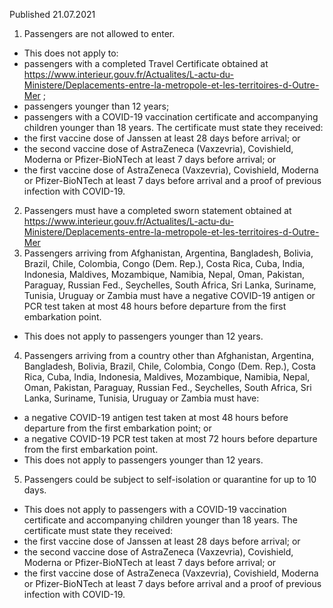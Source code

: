 Published 21.07.2021 
1. Passengers are not allowed to enter.
- This does not apply to:
- passengers with a completed Travel Certificate obtained at <a href="https://www.interieur.gouv.fr/Actualites/L-actu-du-Ministere/Deplacements-entre-la-metropole-et-les-territoires-d-Outre-Mer">https://www.interieur.gouv.fr/Actualites/L-actu-du-Ministere/Deplacements-entre-la-metropole-et-les-territoires-d-Outre-Mer</a> ;
- passengers younger than 12 years;
- passengers with a COVID-19 vaccination certificate and accompanying children younger than 18 years. The certificate must state they received:
- the first vaccine dose of Janssen at least 28 days before arrival; or
- the second vaccine dose of AstraZeneca (Vaxzevria), Covishield, Moderna or Pfizer-BioNTech at least 7 days before arrival; or
- the first vaccine dose of AstraZeneca (Vaxzevria), Covishield, Moderna or Pfizer-BioNTech at least 7 days before arrival and a proof of previous infection with COVID-19.
2. Passengers must have a completed sworn statement obtained at <a href="https://www.interieur.gouv.fr/Actualites/L-actu-du-Ministere/Deplacements-entre-la-metropole-et-les-territoires-d-Outre-Mer">https://www.interieur.gouv.fr/Actualites/L-actu-du-Ministere/Deplacements-entre-la-metropole-et-les-territoires-d-Outre-Mer</a> 
3. Passengers arriving from Afghanistan, Argentina, Bangladesh, Bolivia, Brazil, Chile, Colombia, Congo (Dem. Rep.), Costa Rica, Cuba, India, Indonesia, Maldives, Mozambique, Namibia, Nepal, Oman, Pakistan, Paraguay, Russian Fed., Seychelles, South Africa, Sri Lanka, Suriname, Tunisia, Uruguay or Zambia must have a negative COVID-19 antigen or PCR test taken at most 48 hours before departure from the first embarkation point. 
- This does not apply to passengers younger than 12 years. 
4. Passengers arriving from a country other than Afghanistan, Argentina, Bangladesh, Bolivia, Brazil, Chile, Colombia, Congo (Dem. Rep.), Costa Rica, Cuba, India, Indonesia, Maldives, Mozambique, Namibia, Nepal, Oman, Pakistan, Paraguay, Russian Fed., Seychelles, South Africa, Sri Lanka, Suriname, Tunisia, Uruguay or Zambia must have:
- a negative COVID-19 antigen test taken at most 48 hours before departure from the first embarkation point; or
- a negative COVID-19 PCR test taken at most 72 hours before departure from the first embarkation point. 
- This does not apply to passengers younger than 12 years.
5. Passengers could be subject to self-isolation or quarantine for up to 10 days. 
- This does not apply to passengers with a COVID-19 vaccination certificate and accompanying children younger than 18 years. The certificate must state they received:
- the first vaccine dose of Janssen at least 28 days before arrival; or
- the second vaccine dose of AstraZeneca (Vaxzevria), Covishield, Moderna or Pfizer-BioNTech at least 7 days before arrival; or
- the first vaccine dose of AstraZeneca (Vaxzevria), Covishield, Moderna or Pfizer-BioNTech at least 7 days before arrival and a proof of previous infection with COVID-19. 

